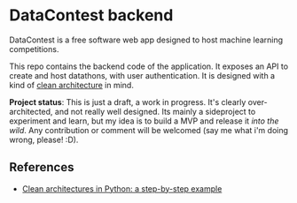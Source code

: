 # DataContest backend

DataContest is a free software web app designed to host machine learning competitions.

This repo contains the backend code of the application. It exposes an API to create and host datathons, with user authentication. It is designed with a kind of [clean architecture](https://8thlight.com/blog/uncle-bob/2012/08/13/the-clean-architecture.html) in mind.

**Project status**: This is just a draft, a work in progress. It's clearly over-architected, and not really well designed. Its mainly a sideproject to experiment and learn, but my idea is to build a MVP and release it *into the wild*. Any contribution or comment will be welcomed (say me what i'm doing wrong, please! :D).

## References

 * [Clean architectures in Python: a step-by-step example](http://blog.thedigitalcatonline.com/blog/2016/11/14/clean-architectures-in-python-a-step-by-step-example/)
